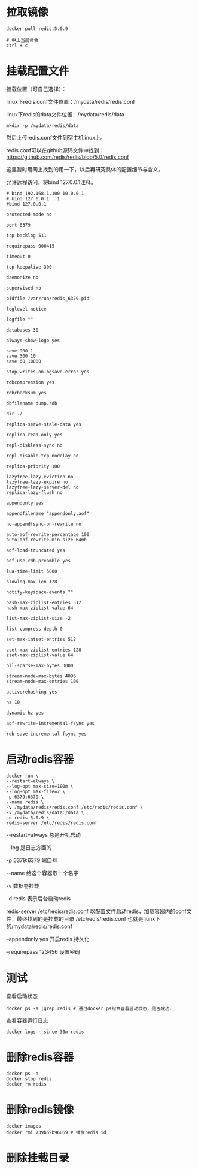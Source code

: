 # 拉取镜像

```shell
docker pull redis:5.0.9

# 中止当前命令
ctrl + c
```

# 挂载配置文件

挂载位置（可自己选择）：

linux下redis.conf文件位置：/mydata/redis/redis.conf

linux下redis的data文件位置：/mydata/redis/data

```shell
mkdir -p /mydata/redis/data
```

然后上传redis.conf文件到宿主机linux上。

redis.conf可以在github源码文件中找到：https://github.com/redis/redis/blob/5.0/redis.conf

这里暂时用网上找到的用一下，以后再研究具体的配置细节与含义。

允许远程访问，将bind 127.0.0.1注释。

```shell
# bind 192.168.1.100 10.0.0.1
# bind 127.0.0.1 ::1
#bind 127.0.0.1

protected-mode no

port 6379

tcp-backlog 511

requirepass 000415

timeout 0

tcp-keepalive 300

daemonize no

supervised no

pidfile /var/run/redis_6379.pid

loglevel notice

logfile ""

databases 30

always-show-logo yes

save 900 1
save 300 10
save 60 10000

stop-writes-on-bgsave-error yes

rdbcompression yes

rdbchecksum yes

dbfilename dump.rdb

dir ./

replica-serve-stale-data yes

replica-read-only yes

repl-diskless-sync no

repl-disable-tcp-nodelay no

replica-priority 100

lazyfree-lazy-eviction no
lazyfree-lazy-expire no
lazyfree-lazy-server-del no
replica-lazy-flush no

appendonly yes

appendfilename "appendonly.aof"

no-appendfsync-on-rewrite no

auto-aof-rewrite-percentage 100
auto-aof-rewrite-min-size 64mb

aof-load-truncated yes

aof-use-rdb-preamble yes

lua-time-limit 5000

slowlog-max-len 128

notify-keyspace-events ""

hash-max-ziplist-entries 512
hash-max-ziplist-value 64

list-max-ziplist-size -2

list-compress-depth 0

set-max-intset-entries 512

zset-max-ziplist-entries 128
zset-max-ziplist-value 64

hll-sparse-max-bytes 3000

stream-node-max-bytes 4096
stream-node-max-entries 100

activerehashing yes

hz 10

dynamic-hz yes

aof-rewrite-incremental-fsync yes

rdb-save-incremental-fsync yes
```

# 启动redis容器

```shell
docker run \
--restart=always \
--log-opt max-size=100m \
--log-opt max-file=2 \
-p 6379:6379 \
--name redis \
-v /mydata/redis/redis.conf:/etc/redis/redis.conf \
-v /mydata/redis/data:/data \
-d redis:5.0.9 \
redis-server /etc/redis/redis.conf
```

--restart=always 总是开机启动

--log 是日志方面的

-p 6379:6379 端口号

--name 给这个容器取一个名字

-v 数据卷挂载

-d redis 表示后台启动redis

redis-server /etc/redis/redis.conf 以配置文件启动redis，加载容器内的conf文件，最终找到的是挂载的目录 /etc/redis/redis.conf 也就是liunx下的/mydata/redis/redis.conf

–appendonly yes 开启redis 持久化

–requirepass 123456 设置密码

# 测试

查看启动状态

```shell
docker ps -a |grep redis # 通过docker ps指令查看启动状态，是否成功.
```

查看容器运行日志

```shell
docker logs --since 30m redis
```

# 删除redis容器

```shell
docker ps -a
docker stop redis
docker rm redis
```

# 删除redis镜像

```shell
docker images
docker rmi 739b59b96069 # 镜像redis id
```

# 删除挂载目录